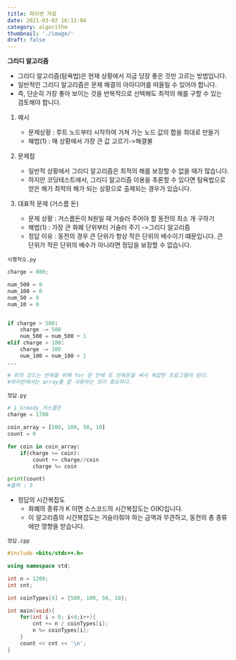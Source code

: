 ```yaml
---
title: 파이썬 자료
date: 2021-03-02 16:12:04
category: algorithm
thumbnail: './image/'
draft: false
---
```


**그리디 알고리즘**

- 그리디 알고리즘(탐욕법)은 현재 상황에서 지금 당장 좋은 것만 고르는 방법입니다.
- 일반적인 그리디 알고리즘은 문제 해결의 아이디어를 떠올릴 수 있어야 합니다.
- 즉, 단순히 가장 좋아 보이는 것을 반복적으로 선택해도 최적의 해를 구할 수 있는 검토해야 합니다.

1. 예시
   - 문제상황 : 루트 노드부터 시작하여 거쳐 가는 노드 값의 합을 최대로 만들기
   - 해법(1) : 매 상황에서 가장 큰 값 고르기->해결불
2. 문제점

   - 일반적 상황에서 그리디 알고리즘은 최적의 해를 보장할 수 없을 때가 많습니다.
   - 하지만 코딩테스트에서, 그리디 알고리즘 이용을 추론할 수 있다면 탐욕법으로 얻은 해가 최적의 해가 되는 상황으로 출제되는 경우가 있습니다.

3. 대표적 문제 (거스름 돈)
   - 문제 상황 : 거스름돈이 N원일 때 거슬러 주어야 할 동전의 최소 개 구하기
   - 해법(1) : 가장 큰 화폐 단위부터 거술러 주기 ->그리디 알고리즘
   - 정답 이유 : 동전의 경우 큰 단위가 항상 작은 단위의 배수이기 떄문입니다. 큰 단위가 작은 단위의 배수가 아니라면 정답을 보장할 수 없습니다.

`시행착오.py`

```python
charge = 800;

num_500 = 0
num_100 = 0
num_50 = 0
num_10 = 0


if charge > 500:
    charge -= 500
    num_500 = num_500 + 1
elif charge > 100:
    charge -= 100
    num_100 = num_100 + 1
...

# 위의 코드는 반복을 위해 for 문 안에 또 반복문을 써서 복잡한 프로그램이 된다.
#파이썬에서는 array를 잘 사용하는 것이 중요하다.
```

`정답.py`

```python
# 1_Greedy_거스름돈
charge = 1700

coin_array = [500, 100, 50, 10]
count = 0

for coin in coin_array:
    if(charge >= coin):
        count += charge//coin
        charge %= coin

print(count)
#출력 : 5
```

- 정답의 시간복잡도
  - 화폐의 종류가 K 이면 소스코드의 시간복잡도는 O(K)입니다.
  - 이 알고리즘의 시간복잡도는 거슬러줘야 하는 금액과 무관하고, 동전의 총 종류에만 영향을 받습니다.

`정답.cpp`

```c++
#include <bits/stdc++.h>

using namespace std;

int n = 1260;
int cnt;

int coinTypes[4] = {500, 100, 50, 10};

int main(void){
    for(int i = 0; i<4;i++){
        cnt += n / coinTypes[i];
        n %= coinTypes[i];
    }
    count << cnt << '\n';
}
```
